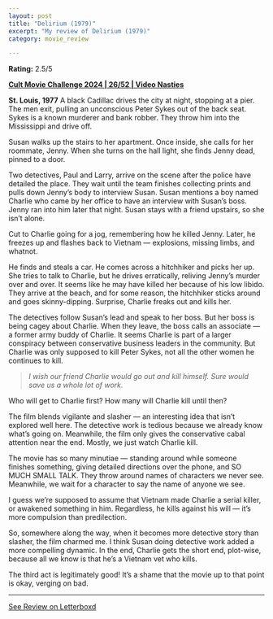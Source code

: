 ```yaml
---
layout: post
title: "Delirium (1979)"
excerpt: "My review of Delirium (1979)"
category: movie_review

---
```


**Rating:** 2.5/5

<b><a href="https://boxd.it/rIGbC/detail">Cult Movie Challenge 2024 | 26/52 | Video Nasties</a></b>

<b>St. Louis, 1977</b>
A black Cadillac drives the city at night, stopping at a pier. The men exit, pulling an unconscious Peter Sykes out of the back seat. Sykes is a known murderer and bank robber. They throw him into the Mississippi and drive off.

Susan walks up the stairs to her apartment. Once inside, she calls for her roommate, Jenny. When she turns on the hall light, she finds Jenny dead, pinned to a door.

Two detectives, Paul and Larry, arrive on the scene after the police have detailed the place. They wait until the team finishes collecting prints and pulls down Jenny’s body to interview Susan. Susan mentions a boy named Charlie who came by her office to have an interview with Susan’s boss. Jenny ran into him later that night. Susan stays with a friend upstairs, so she isn’t alone.

Cut to Charlie going for a jog, remembering how he killed Jenny. Later, he freezes up and flashes back to Vietnam — explosions, missing limbs, and whatnot.

He finds and steals a car. He comes across a hitchhiker and picks her up. She tries to talk to Charlie, but he drives erratically, reliving Jenny’s murder over and over. It seems like he may have killed her because of his low libido. They arrive at the beach, and for some reason, the hitchhiker sticks around and goes skinny-dipping. Surprise, Charlie freaks out and kills her.

The detectives follow Susan’s lead and speak to her boss. But her boss is being cagey about Charlie. When they leave, the boss calls an associate — a former army buddy of Charlie. It seems Charlie is part of a larger conspiracy between conservative business leaders in the community. But Charlie was only supposed to kill Peter Sykes, not all the other women he continues to kill.

<blockquote><i>I wish our friend Charlie would go out and kill himself. Sure would save us a whole lot of work.</i></blockquote>

Who will get to Charlie first? How many will Charlie kill until then?

The film blends vigilante and slasher — an interesting idea that isn’t explored well here. The detective work is tedious because we already know what’s going on. Meanwhile, the film only gives the conservative cabal attention near the end. Mostly, we just watch Charlie kill.

The movie has so many minutiae — standing around while someone finishes something, giving detailed directions over the phone, and SO MUCH SMALL TALK. They throw around names of characters we never see. Meanwhile, we wait for a character to say the name of anyone we see.

I guess we’re supposed to assume that Vietnam made Charlie a serial killer, or awakened something in him. Regardless, he kills against his will — it’s more compulsion than predilection.

So, somewhere along the way, when it becomes more detective story than slasher, the film charmed me. I think Susan doing detective work added a more compelling dynamic. In the end, Charlie gets the short end, plot-wise, because all we know is that he’s a Vietnam vet who kills.

The third act is legitimately good! It’s a shame that the movie up to that point is okay, verging on bad.

<hr>

[See Review on Letterboxd](https://boxd.it/6Kq4Gp)

